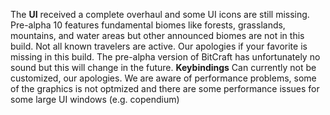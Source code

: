 The <b>UI</b> received a complete overhaul and some UI icons are still missing.
Pre-alpha 10 features fundamental biomes like forests, grasslands, mountains, and water areas but other announced biomes are not in this build.
Not all known travelers are active. Our apologies if your favorite is missing in this build. 
The pre-alpha version of BitCraft has unfortunately no sound but this will change in the future.
<b>Keybindings</b> Can currently not be customized, our apologies.
We are aware of performance problems, some of the graphics is not optmized and there are some performance issues for some large UI windows (e.g. copendium)
